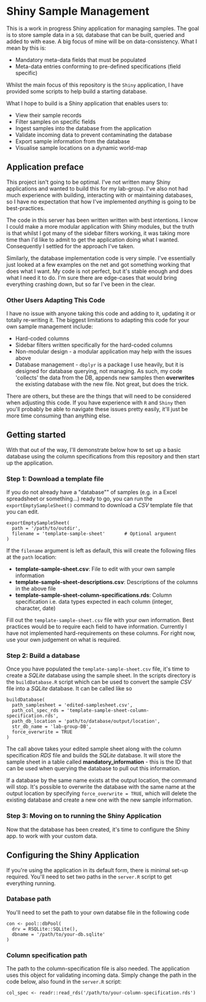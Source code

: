 # Shiny Sample Management

This is a work in progress Shiny application for managing samples. The goal is
to store sample data in a `SQL` database that can be built, queried and added
to with ease. A big focus of mine will be on data-consistency. What I mean by
this is:

* Mandatory meta-data fields that must be populated
* Meta-data entries conforming to pre-defined specifications (field specific)

Whilst the main focus of this repository is the `Shiny` application,
I have provided some scripts to help build a starting database.

What I hope to build is a Shiny application that enables users to:

* View their sample records
* Filter samples on specific fields
* Ingest samples into the database from the application
* Validate incoming data to prevent contaminating the database
* Export sample information from the database
* Visualise sample locations on a dynamic world-map

## Application preface

This project isn't going to be optimal. I've not written many Shiny applications
and wanted to build this for my lab-group. I've also not had much experience
with building, interacting with or maintaining databases, so I have no expectation
that how I've implemented *anything* is going to be best-practices.

The code in this server has been written written with best intentions. I know I
could make a more modular application with Shiny modules, but the truth is that
whilst I got many of the sidebar filters working, it was taking more time than
I'd like to admit to get the application doing what I wanted. Consequently I
settled for the approach I've taken.

Similarly, the database implementation code is very simple. I've essentially
just looked at a few examples on the net and got something working that does
what I want. My code is not perfect, but it's stable enough and does what I need
it to do. I'm sure there are edge-cases that would bring everything crashing
down, but so far I've been in the clear.

### Other Users Adapting This Code

I have no issue with anyone taking this code and adding to it, updating it or
totally re-writing it. The biggest limitations to adapting this code for your
own sample management include:

- Hard-coded columns
- Sidebar filters written specifically for the hard-coded columns
- Non-modular design - a modular application may help with the issues above
- Database management - `dbplyr` is a package I use heavily, but it is designed
for database querying, not managing. As such, my code 'collects' the data from
the DB, appends new samples then **overwrites** the existing database with the
new file. Not great, but does the trick.

There are others, but these are the things that will need to be considered when
adjusting this code. If you have experience with `R` and `Shiny` then you'll
probably be able to navigate these issues pretty easily, it'll just be more
time consuming than anything else.

## Getting started

With that out of the way, I'll demonstrate below how to set up a basic database
using the column specifications from this repository and then start up the
application.

### Step 1: Download a template file

If you do not already have a "database"" of samples (e.g. in a Excel spreadsheet
or something...) ready to go, you can run the `exportEmptySampleSheet()` command
to download a *CSV* template file that you can edit.

```{r}
exportEmptySampleSheet(
  path = '/path/to/outdir',
  filename = 'template-sample-sheet'       # Optional argument
)
```

If the `filename` argument is left as default, this will create the following
files at the `path` location:

- **template-sample-sheet.csv**: File to edit with your own sample information
- **template-sample-sheet-descriptions.csv**: Descriptions of the columns in the
above file
- **template-sample-sheet-column-specifications.rds**: Column specification i.e.
data types expected in each column (integer, character, date)

Fill out the `template-sample-sheet.csv` file with your own information. Best
practices would be to require each field to have information. Currently I have
not implemented hard-requirements on these columns. For right now, use your
own judgement on what is required.

### Step 2: Build a database

Once you have populated the `template-sample-sheet.csv` file, it's time to create
a *SQLite* database using the sample sheet. In the scripts directory is the
`buildDatabase.R` script which can be used to convert the sample *CSV* file into
a *SQLite* database. It can be called like so

```{r}
buildDatabase(
  path_samplesheet = 'edited-samplesheet.csv',
  path_col_spec_rds = 'template-sample-sheet-column-specification.rds',
  path_db_location = 'path/to/database/output/location',
  str_db_name = 'lab-group-DB',
  force_overwrite = TRUE
)
```

The call above takes your edited sample sheet along with the column specification
*RDS* file and builds the *SQLite* database. It will store the sample sheet in a
table called **mandatory_information** - this is the ID that can be used when
querying the database to pull out this information.

If a database by the same name exists at the output location, the command will
stop. It's possible to overwrite the database with the same name at the output
location by specifying `force_overwrite = TRUE`, which will delete the existing
database and create a new one with the new sample information.

### Step 3: Moving on to running the Shiny Application

Now that the database has been created, it's time to configure the Shiny app.
to work with your custom data.

## Configuring the Shiny Application

If you're using the application in its default form, there is minimal set-up
required. You'll need to set two paths in the `server.R` script to get
everything running.

### Database path

You'll need to set the path to your own databse file in the following code

```{r}
con <- pool::dbPool(
  drv = RSQLite::SQLite(),
  dbname = '/path/to/your-db.sqlite'
)
```

### Column specification path

The path to the column-specification file is also needed. The application uses
this object for validating incoming data. Simply change the path in the code
below, also found in the `server.R` script:

```{r}
col_spec <- readr::read_rds('/path/to/your-column-specification.rds')
```
